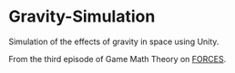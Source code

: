 # Gravity-Simulation
Simulation of the effects of gravity in space using Unity.

From the third episode of Game Math Theory on [FORCES](https://www.youtube.com/watch?v=HEJ_UtSbinY).
